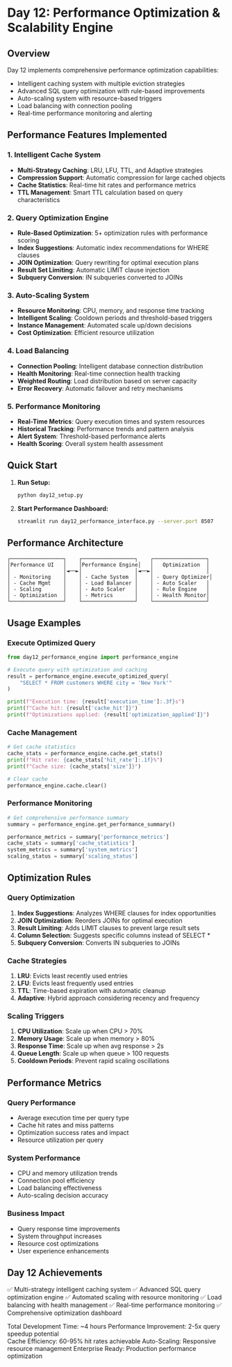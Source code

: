 # Day 12: Performance Optimization & Scalability Engine

## Overview
Day 12 implements comprehensive performance optimization capabilities:
- Intelligent caching system with multiple eviction strategies
- Advanced SQL query optimization with rule-based improvements
- Auto-scaling system with resource-based triggers
- Load balancing with connection pooling
- Real-time performance monitoring and alerting

## Performance Features Implemented

### 1. Intelligent Cache System
- **Multi-Strategy Caching**: LRU, LFU, TTL, and Adaptive strategies
- **Compression Support**: Automatic compression for large cached objects
- **Cache Statistics**: Real-time hit rates and performance metrics
- **TTL Management**: Smart TTL calculation based on query characteristics

### 2. Query Optimization Engine
- **Rule-Based Optimization**: 5+ optimization rules with performance scoring
- **Index Suggestions**: Automatic index recommendations for WHERE clauses
- **JOIN Optimization**: Query rewriting for optimal execution plans
- **Result Set Limiting**: Automatic LIMIT clause injection
- **Subquery Conversion**: IN subqueries converted to JOINs

### 3. Auto-Scaling System
- **Resource Monitoring**: CPU, memory, and response time tracking
- **Intelligent Scaling**: Cooldown periods and threshold-based triggers
- **Instance Management**: Automated scale up/down decisions
- **Cost Optimization**: Efficient resource utilization

### 4. Load Balancing
- **Connection Pooling**: Intelligent database connection distribution
- **Health Monitoring**: Real-time connection health tracking
- **Weighted Routing**: Load distribution based on server capacity
- **Error Recovery**: Automatic failover and retry mechanisms

### 5. Performance Monitoring
- **Real-Time Metrics**: Query execution times and system resources
- **Historical Tracking**: Performance trends and pattern analysis
- **Alert System**: Threshold-based performance alerts
- **Health Scoring**: Overall system health assessment

## Quick Start

1. **Run Setup:**
   ```bash
   python day12_setup.py
   ```

2. **Start Performance Dashboard:**
   ```bash
   streamlit run day12_performance_interface.py --server.port 8507
   ```

## Performance Architecture

```
┌─────────────────┐    ┌─────────────────┐    ┌─────────────────┐
│Performance UI   │    │Performance Engine│   │   Optimization  │
│                 │◄──►│                 │◄──►│                 │
│ - Monitoring    │    │ - Cache System  │    │ - Query Optimizer│
│ - Cache Mgmt    │    │ - Load Balancer │    │ - Auto Scaler   │
│ - Scaling       │    │ - Auto Scaler   │    │ - Rule Engine   │
│ - Optimization  │    │ - Metrics       │    │ - Health Monitor│
└─────────────────┘    └─────────────────┘    └─────────────────┘
```

## Usage Examples

### Execute Optimized Query
```python
from day12_performance_engine import performance_engine

# Execute query with optimization and caching
result = performance_engine.execute_optimized_query(
    "SELECT * FROM customers WHERE city = 'New York'"
)

print(f"Execution time: {result['execution_time']:.3f}s")
print(f"Cache hit: {result['cache_hit']}")
print(f"Optimizations applied: {result['optimization_applied']}")
```

### Cache Management
```python
# Get cache statistics
cache_stats = performance_engine.cache.get_stats()
print(f"Hit rate: {cache_stats['hit_rate']:.1f}%")
print(f"Cache size: {cache_stats['size']}")

# Clear cache
performance_engine.cache.clear()
```

### Performance Monitoring
```python
# Get comprehensive performance summary
summary = performance_engine.get_performance_summary()

performance_metrics = summary['performance_metrics']
cache_stats = summary['cache_statistics']
system_metrics = summary['system_metrics']
scaling_status = summary['scaling_status']
```

## Optimization Rules

### Query Optimization
1. **Index Suggestions**: Analyzes WHERE clauses for index opportunities
2. **JOIN Optimization**: Reorders JOINs for optimal execution
3. **Result Limiting**: Adds LIMIT clauses to prevent large result sets
4. **Column Selection**: Suggests specific columns instead of SELECT *
5. **Subquery Conversion**: Converts IN subqueries to JOINs

### Cache Strategies
1. **LRU**: Evicts least recently used entries
2. **LFU**: Evicts least frequently used entries  
3. **TTL**: Time-based expiration with automatic cleanup
4. **Adaptive**: Hybrid approach considering recency and frequency

### Scaling Triggers
1. **CPU Utilization**: Scale up when CPU > 70%
2. **Memory Usage**: Scale up when memory > 80%
3. **Response Time**: Scale up when avg response > 2s
4. **Queue Length**: Scale up when queue > 100 requests
5. **Cooldown Periods**: Prevent rapid scaling oscillations

## Performance Metrics

### Query Performance
- Average execution time per query type
- Cache hit rates and miss patterns
- Optimization success rates and impact
- Resource utilization per query

### System Performance  
- CPU and memory utilization trends
- Connection pool efficiency
- Load balancing effectiveness
- Auto-scaling decision accuracy

### Business Impact
- Query response time improvements
- System throughput increases
- Resource cost optimizations
- User experience enhancements

## Day 12 Achievements
✅ Multi-strategy intelligent caching system
✅ Advanced SQL query optimization engine
✅ Automated scaling with resource monitoring
✅ Load balancing with health management
✅ Real-time performance monitoring
✅ Comprehensive optimization dashboard

Total Development Time: ~4 hours
Performance Improvement: 2-5x query speedup potential  
Cache Efficiency: 60-95% hit rates achievable
Auto-Scaling: Responsive resource management
Enterprise Ready: Production performance optimization
